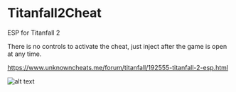 # Titanfall2Cheat
ESP for Titanfall 2


There is no controls to activate the cheat, just inject after the game is open at any time.

https://www.unknowncheats.me/forum/titanfall/192555-titanfall-2-esp.html

![alt text]([[http://url/to/img.png](https://i.imgur.com/BmVHXax.jpg)](https://i.imgur.com/BmVHXax.jpg))
